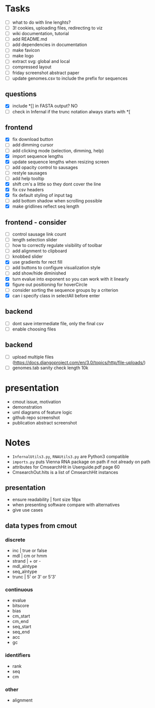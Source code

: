 <!-- ## Instructions :bird:
- run localhost `python3 -m http.server`
- http://localhost:8000/web/index.html -->

# Tasks
- [ ] what to do with line lenghts?
- [ ] 3! cookies, uploading files, redirecting to viz
- [ ] wiki documentation, tutorial
- [ ] add README.md
- [ ] add dependencies in documentation
- [ ] make favicon
- [ ] make logo
- [ ] extract svg: global and local
- [ ] compressed layout
- [ ] friday screenshot abstract paper
- [ ] update genomes.csv to include the prefix for sequences

## questions
- [x] include *[] in FASTA output? NO
- [ ] check in Infernal if the trunc notation always starts with *[

## frontend
- [x] fix download button
- [ ] add dimming cursor
- [ ] add clicking mode (selection, dimming, help)
- [x] import sequence lengths
- [x] update sequence lengths when resizing screen
- [ ] add opacity control to sausages
- [ ] restyle sausages
- [ ] add help tooltip
- [x] shift cm's a little so they dont cover the line
- [x] fix csv headers
- [x] fix default styling of input tag
- [ ] add bottom shadow when scrolling possible
- [x] make gridlines reflect seq length

## frontend - consider
- [ ] control sausage link count
- [ ] length selection slider
- [ ] how to correctly regulate visibility of toolbar
- [ ] add alignment to clipboard
- [ ] knobbed slider
- [x] use gradients for rect fill
- [ ] add buttons to configure visualization style
- [ ] add show/hide diminished
- [x] turn evalue into exponent so you can work with it linearly
- [x] figure out positioning for hoverCircle
- [ ] consider sorting the sequence groups by a criterion
- [x] can i specify class in selectAll before enter

## backend
- [ ] dont save intermediate file, only the final csv
- [ ] enable choosing files

## backend
- [ ] upload multiple files (https://docs.djangoproject.com/en/3.0/topics/http/file-uploads/)
- [ ] genomes.tab sanity check length 10k

# presentation
- cmout issue, motivation
- demonstration
- uml diagrams of feature logic
- github repo screenshot
- publication abstract screenshot

# Notes
- `InfernalUtils3.py`, `RNAUtils3.py` are Python3 compatible
- `imports.py` puts Vienna RNA package on path if not already on path
- attributes for CmsearchHit in Userguide.pdf page 60
- CmsearchOut.hits is a list of CmsearchHit instances

<!-- ## Data flow :ocean:
- [x] fancy.cmout -> json | `funcs.fancy_cmout_to_json`
- [x] json -> main.js
- [x] genomes -> main.js -->

<!-- ## User flow :raising_hand:
- user uploads multiple cmsearch files
- script that merges cmsearch files (get UTR, CDS lengths from tab file)
- turn to json
- json to d3 svg -->

## presentation
- ensure readability | font size 18px
- when presenting software compare with alternatives
- give use cases


## data types from cmout
### discrete
- inc | true or false
- mdl | cm or hmm
- strand | + or -
- mdl_alntype
- seq_alntype
- trunc | 5' or 3' or 5'3'

### continuous
- evalue
- bitscore
- bias
- cm_start
- cm_end
- seq_start
- seq_end
- acc
- gc

### identifiers
- rank
- seq
- cm

### other
- alignment